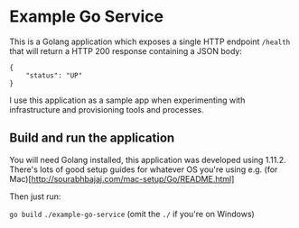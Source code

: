 # Example Go Service

This is a Golang application which exposes a single HTTP endpoint `/health` that will return a HTTP 200 response containing a JSON body:

    {
        "status": "UP"
    }

I use this application as a sample app when experimenting with infrastructure and provisioning tools and processes.

## Build and run the application

You will need Golang installed, this application was developed using 1.11.2. There's lots of good setup guides for whatever OS you're using e.g. (for Mac)[http://sourabhbajaj.com/mac-setup/Go/README.html]

Then just run:

`go build`
`./example-go-service` (omit the `./` if you're on Windows)
